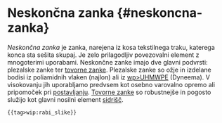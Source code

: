 # Neskončna zanka {#neskoncna-zanka}

*Neskončna zanka* je zanka, narejena iz kosa tekstilnega traku,
katerega konca sta sešita skupaj. Je zelo prilagodljiv povezovalni
element z mnogoterimi uporabami. Neskončne zanke imajo dve glavni
podvrsti: plezalske zanke ter [tovorne zanke](/tovorna-zanka).
Plezalske zanke so ožje in izdelane bodisi iz poliamidnih vlaken
(najlon) ali iz [wp\>UHMWPE](/wp>UHMWPE) (Dyneema). V
visokovanju jih uporabljamo predvsem kot osebno varovalno opremo ali
pripomoček pri [postavljanju](/postavljanje). [Tovorne
zanke](/Tovorna_zanka) so robustnejše in pogosto služijo kot
glavni nosilni element [sidrišč](/sidrišče).

```{=mediawiki}
{{tag>wip:rabi_slike}}
```
